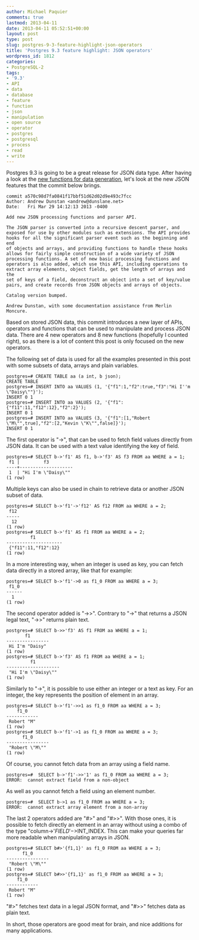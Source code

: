 ```yaml
---
author: Michael Paquier
comments: true
lastmod: 2013-04-11
date: 2013-04-11 05:52:51+00:00
layout: post
type: post
slug: postgres-9-3-feature-highlight-json-operators
title: 'Postgres 9.3 feature highlight: JSON operators'
wordpress_id: 1812
categories:
- PostgreSQL-2
tags:
- '9.3'
- API
- data
- database
- feature
- function
- json
- manipulation
- open source
- operator
- postgres
- postgresql
- process
- read
- write
---
```


Postgres 9.3 is going to be a great release for JSON data type. After having a look at the [new functions for data generation](http://michael.otacoo.com/postgresql-2/postgres-9-3-feature-highlight-json-data-generation/), let's look at the new JSON features that the commit below brings.

    commit a570c98d7fa0841f17bbf51d62d02d9e493c7fcc
    Author: Andrew Dunstan <andrew@dunslane.net>
    Date:   Fri Mar 29 14:12:13 2013 -0400
    
    Add new JSON processing functions and parser API.
    
    The JSON parser is converted into a recursive descent parser, and
    exposed for use by other modules such as extensions. The API provides
    hooks for all the significant parser event such as the beginning and end
    of objects and arrays, and providing functions to handle these hooks
    allows for fairly simple construction of a wide variety of JSON
    processing functions. A set of new basic processing functions and
    operators is also added, which use this API, including operations to
    extract array elements, object fields, get the length of arrays and the
    set of keys of a field, deconstruct an object into a set of key/value
    pairs, and create records from JSON objects and arrays of objects.
    
    Catalog version bumped.
    
    Andrew Dunstan, with some documentation assistance from Merlin Moncure.

Based on stored JSON data, this commit introduces a new layer of APIs, operators and functions that can be used to manipulate and process JSON data. There are 4 new operators and 8 new functions (hopefully I counted right), so as there is a lot of content this post is only focused on the new operators.

The following set of data is used for all the examples presented in this post with some subsets of data, arrays and plain variables.

    postgres=# CREATE TABLE aa (a int, b json);
    CREATE TABLE
    postgres=# INSERT INTO aa VALUES (1, '{"f1":1,"f2":true,"f3":"Hi I''m \"Daisy\""}');
    INSERT 0 1
    postgres=# INSERT INTO aa VALUES (2, '{"f1":{"f11":11,"f12":12},"f2":2}');
    INSERT 0 1
    postgres=# INSERT INTO aa VALUES (3, '{"f1":[1,"Robert \"M\"",true],"f2":[2,"Kevin \"K\"",false]}');
    INSERT 0 1

The first operator is "->", that can be used to fetch field values directly from JSON data. It can be used with a text value identifying the key of field.

    postgres=# SELECT b->'f1' AS f1, b->'f3' AS f3 FROM aa WHERE a = 1;
     f1 |         f3         
    ----+--------------------
     1  | "Hi I'm \"Daisy\""
    (1 row)

Multiple keys can also be used in chain to retrieve data or another JSON subset of data.

    postgres=# SELECT b->'f1'->'f12' AS f12 FROM aa WHERE a = 2;
     f12 
    -----
      12
    (1 row)
    postgres=# SELECT b->'f1' AS f1 FROM aa WHERE a = 2;
             f1          
    ---------------------
     {"f11":11,"f12":12}
    (1 row)

In a more interesting way, when an integer is used as key, you can fetch data directly in a stored array, like that for example:

    postgres=# SELECT b->'f1'->0 as f1_0 FROM aa WHERE a = 3;
     f1_0 
    ------
      1
    (1 row)

The second operator added is "->>". Contrary to "->" that returns a JSON legal text, "->>" returns plain text.

    postgres=# SELECT b->>'f3' AS f1 FROM aa WHERE a = 1;
           f1       
    ----------------
     Hi I'm "Daisy"
    (1 row)
    postgres=# SELECT b->'f3' AS f1 FROM aa WHERE a = 1;
             f1         
    --------------------
     "Hi I'm \"Daisy\""
    (1 row)

Similarly to "->", it is possible to use either an integer or a text as key. For an integer, the key represents the position of element in an array.

    postgres=# SELECT b->'f1'->>1 as f1_0 FROM aa WHERE a = 3;
        f1_0    
    ------------
     Robert "M"
    (1 row)
    postgres=# SELECT b->'f1'->1 as f1_0 FROM aa WHERE a = 3;
          f1_0      
    ----------------
     "Robert \"M\""
    (1 row)

Of course, you cannot fetch data from an array using a field name.

    postgres=#  SELECT b->'f1'->>'1' as f1_0 FROM aa WHERE a = 3;
    ERROR:  cannot extract field from a non-object

As well as you cannot fetch a field using an element number.

    postgres=#  SELECT b->1 as f1_0 FROM aa WHERE a = 3;
    ERROR:  cannot extract array element from a non-array

The last 2 operators added are "#>" and "#>>". With those ones, it is possible to fetch directly an element in an array without using a combo of the type "column->'$FIELD'->$INT\_INDEX. This can make your queries far more readable when manipulating arrays in JSON.

    postgres=# SELECT b#>'{f1,1}' as f1_0 FROM aa WHERE a = 3;
          f1_0      
    ----------------
     "Robert \"M\""
    (1 row)
    postgres=# SELECT b#>>'{f1,1}' as f1_0 FROM aa WHERE a = 3;
        f1_0    
    ------------
     Robert "M"
    (1 row)

"#>" fetches text data in a legal JSON format, and "#>>" fetches data as plain text.

In short, those operators are good meat for brain, and nice additions for many applications.
